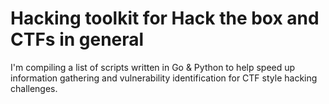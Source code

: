 # Hacking toolkit for Hack the box and CTFs in general

I'm compiling a list of scripts written in Go & Python to help speed up information gathering and vulnerability identification for CTF style hacking challenges. 